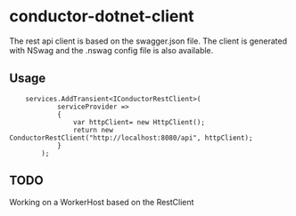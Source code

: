 
# conductor-dotnet-client

The rest api client is based on the swagger.json file. The client is generated with NSwag and the .nswag config file is also available.

## Usage

        services.AddTransient<IConductorRestClient>(
                serviceProvider =>
                {
                    var httpClient= new HttpClient();
                    return new ConductorRestClient("http://localhost:8080/api", httpClient);
                }
            );
## TODO
Working on a WorkerHost based on the RestClient


